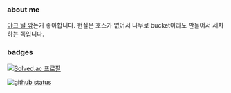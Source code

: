 ### about me

[야크 털 깎](https://seths.blog/2005/03/dont_shave_that/)는거 좋아합니다. 현실은 호스가 없어서 나무로 bucket이라도 만들어서 세차하는 쪽입니다.

### badges 

[![Solved.ac
프로필](http://mazassumnida.wtf/api/v2/generate_badge?boj=yasoueisin)](https://solved.ac/yasoueisin)

[![github status](https://github-readme-stats.vercel.app/api?username=Fleta&show_icons=true&hide_border=true)](https://github.com/Fleta)

<!--
**Fleta/Fleta** is a ✨ _special_ ✨ repository because its `README.md` (this file) appears on your GitHub profile.

Here are some ideas to get you started:

- 🔭 I’m currently working on ...
- 🌱 I’m currently learning ...
- 👯 I’m looking to collaborate on ...
- 🤔 I’m looking for help with ...
- 💬 Ask me about ...
- 📫 How to reach me: ...
- 😄 Pronouns: ...
- ⚡ Fun fact: ...
-->
